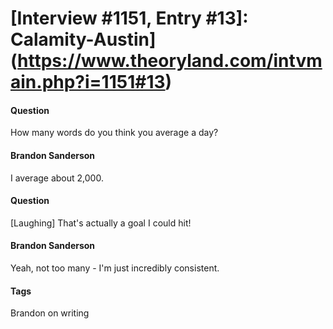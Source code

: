 # [Interview #1151, Entry #13]: Calamity-Austin](https://www.theoryland.com/intvmain.php?i=1151#13)

#### Question

How many words do you think you average a day?

#### Brandon Sanderson

I average about 2,000.

#### Question

[Laughing] That's actually a goal I could hit!

#### Brandon Sanderson

Yeah, not too many - I'm just incredibly consistent.

#### Tags

Brandon on writing

